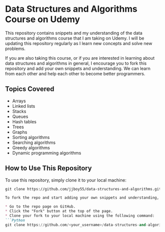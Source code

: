 # Data Structures and Algorithms Course on Udemy

This repository contains snippets and my understanding of the data structures and algorithms course that I am taking on Udemy. I will be updating this repository regularly as I learn new concepts and solve new problems.

If you are also taking this course, or if you are interested in learning about data structures and algorithms in general, I encourage you to fork this repository and add your own snippets and understanding. We can learn from each other and help each other to become better programmers.

## Topics Covered

* Arrays
* Linked lists
* Stacks
* Queues
* Hash tables
* Trees
* Graphs
* Sorting algorithms
* Searching algorithms
* Greedy algorithms
* Dynamic programming algorithms

## How to Use This Repository

To use this repository, simply clone it to your local machine:
```Markdown
git clone https://github.com/jjboy55/data-structures-and-algorithms.git

To fork the repo and start adding your own snippets and understanding, follow these steps:

* Go to the repo page on GitHub.
* Click the "Fork" button at the top of the page.
* Clone your fork to your local machine using the following command:
```Python
git clone https://github.com/<your_username>/data-structures-and-algorithms.git


